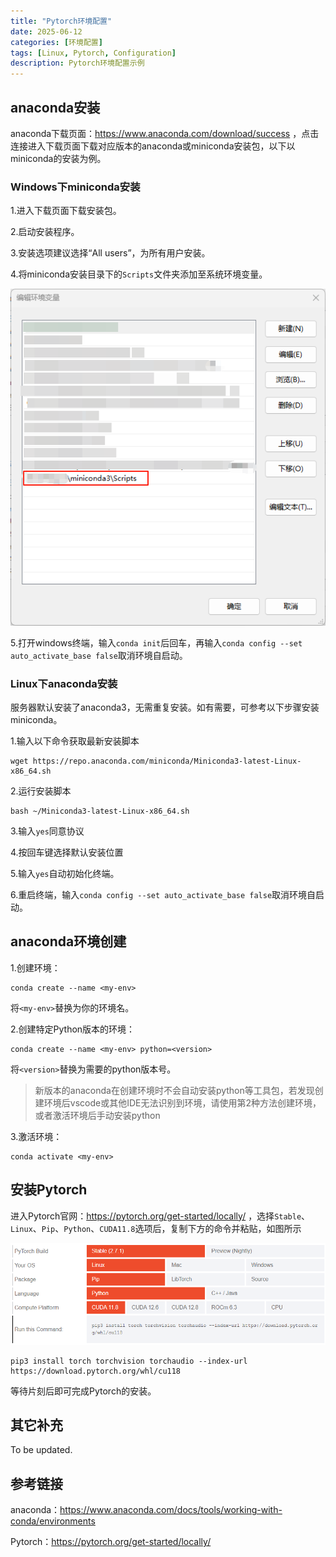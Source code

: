 ```yaml
---
title: "Pytorch环境配置"
date: 2025-06-12
categories: [环境配置]
tags: [Linux, Pytorch, Configuration]
description: Pytorch环境配置示例
---
```


## anaconda安装

anaconda下载页面：https://www.anaconda.com/download/success ，点击连接进入下载页面下载对应版本的anaconda或miniconda安装包，以下以miniconda的安装为例。

### Windows下miniconda安装

1.进入下载页面下载安装包。

2.启动安装程序。

3.安装选项建议选择“All users”，为所有用户安装。

4.将miniconda安装目录下的`Scripts`文件夹添加至系统环境变量。

<div style="text-align: center">
    <img src="../assets/img/2025-06-12-Pytorch环境配置/image1.png"/>
</div>

5.打开windows终端，输入`conda init`后回车，再输入`conda config --set auto_activate_base false`取消环境自启动。

### Linux下anaconda安装

服务器默认安装了anaconda3，无需重复安装。如有需要，可参考以下步骤安装miniconda。

1.输入以下命令获取最新安装脚本

```shell
wget https://repo.anaconda.com/miniconda/Miniconda3-latest-Linux-x86_64.sh
```

2.运行安装脚本

```shell
bash ~/Miniconda3-latest-Linux-x86_64.sh
```

3.输入`yes`同意协议

4.按回车键选择默认安装位置

5.输入`yes`自动初始化终端。

6.重启终端，输入`conda config --set auto_activate_base false`取消环境自启动。

## anaconda环境创建

1.创建环境：

```shell
conda create --name <my-env>
```

将`<my-env>`替换为你的环境名。

2.创建特定Python版本的环境：

```shell
conda create --name <my-env> python=<version>
```

将`<version>`替换为需要的python版本号。

> 新版本的anaconda在创建环境时不会自动安装python等工具包，若发现创建环境后vscode或其他IDE无法识别到环境，请使用第2种方法创建环境，或者激活环境后手动安装python

3.激活环境：

```shell
conda activate <my-env>
```

## 安装Pytorch

进入Pytorch官网：https://pytorch.org/get-started/locally/ ，选择`Stable`、`Linux`、`Pip`、`Python`、`CUDA11.8`选项后，复制下方的命令并粘贴，如图所示

![alt text](../assets/img/2025-06-12-Pytorch环境配置/image2.png)

```shell
pip3 install torch torchvision torchaudio --index-url https://download.pytorch.org/whl/cu118
```

等待片刻后即可完成Pytorch的安装。

## 其它补充

To be updated.

## 参考链接

anaconda：https://www.anaconda.com/docs/tools/working-with-conda/environments

Pytorch：https://pytorch.org/get-started/locally/